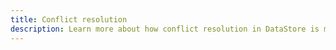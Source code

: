 ```yaml
---
title: Conflict resolution
description: Learn more about how conflict resolution in DataStore is managed and how to configure it.
---
```


<inline-fragment platform="ios" src="~/lib/datastore/fragments/native_common/conflict.md"></inline-fragment>
<inline-fragment platform="android" src="~/lib/datastore/fragments/native_common/conflict.md"></inline-fragment>
<inline-fragment platform="flutter" src="~/lib/datastore/fragments/native_common/conflict.md"></inline-fragment>
<inline-fragment platform="js" src="~/lib/datastore/fragments/native_common/conflict.md"></inline-fragment>